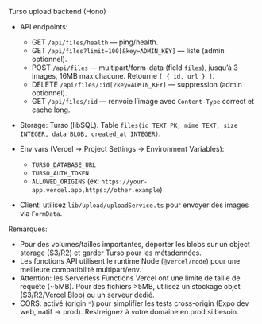 Turso upload backend (Hono)

- API endpoints:
  - GET `/api/files/health` — ping/health.
  - GET `/api/files?limit=100[&key=ADMIN_KEY]` — liste (admin optionnel).
  - POST `/api/files` — multipart/form-data (field `files`), jusqu’à 3 images, 16MB max chacune. Retourne `[ { id, url } ]`.
  - DELETE `/api/files/:id[?key=ADMIN_KEY]` — suppression (admin optionnel).
  - GET `/api/files/:id` — renvoie l’image avec `Content-Type` correct et cache long.

- Storage: Turso (libSQL). Table `files(id TEXT PK, mime TEXT, size INTEGER, data BLOB, created_at INTEGER)`.

- Env vars (Vercel → Project Settings → Environment Variables):
  - `TURSO_DATABASE_URL`
  - `TURSO_AUTH_TOKEN`
  - `ALLOWED_ORIGINS` (ex: `https://your-app.vercel.app,https://other.example`)

- Client: utilisez `lib/upload/uploadService.ts` pour envoyer des images via `FormData`.

Remarques:
- Pour des volumes/tailles importantes, déporter les blobs sur un object storage (S3/R2) et garder Turso pour les métadonnées.
- Les fonctions API utilisent le runtime Node (`@vercel/node`) pour une meilleure compatibilité multipart/env.
- Attention: les Serverless Functions Vercel ont une limite de taille de requête (~5MB). Pour des fichiers >5MB, utilisez un stockage objet (S3/R2/Vercel Blob) ou un serveur dédié.
 - CORS: activé (origin `*`) pour simplifier les tests cross-origin (Expo dev web, natif → prod). Restreignez à votre domaine en prod si besoin.

